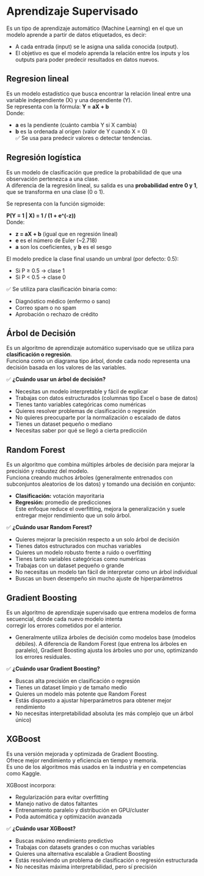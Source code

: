 # Aprendizaje Supervisado
Es un tipo de aprendizaje automático (Machine Learning) en el que un modelo aprende a partir de datos etiquetados, es decir:
- A cada entrada (input) se le asigna una salida conocida (output).
- El objetivo es que el modelo aprenda la relación entre los inputs y los outputs para poder predecir resultados en datos nuevos.

## Regresion lineal
Es un modelo estadístico que busca encontrar la relación lineal entre una variable independiente (X) y una dependiente (Y).  
Se representa con la fórmula: **Y = aX + b**  
Donde:  
- **a** es la pendiente (cuánto cambia Y si X cambia)
- **b** es la ordenada al origen (valor de Y cuando X = 0)  
✅ Se usa para predecir valores o detectar tendencias.

## Regresión logística

Es un modelo de clasificación que predice la probabilidad de que una observación pertenezca a una clase.  
A diferencia de la regresión lineal, su salida es una **probabilidad entre 0 y 1**, que se transforma en una clase (0 o 1).

Se representa con la función sigmoide:

**P(Y = 1 | X) = 1 / (1 + e^(-z))**  
Donde:  
- **z = aX + b** (igual que en regresión lineal)  
- **e** es el número de Euler (~2.718)  
- **a** son los coeficientes, y **b** es el sesgo

El modelo predice la clase final usando un umbral (por defecto: 0.5):  
- Si P ≥ 0.5 → clase 1  
- Si P < 0.5 → clase 0

✅ Se utiliza para clasificación binaria como:
- Diagnóstico médico (enfermo o sano)  
- Correo spam o no spam  
- Aprobación o rechazo de crédito

## Árbol de Decisión
Es un algoritmo de aprendizaje automático supervisado que se utiliza para **clasificación o regresión**.  
Funciona como un diagrama tipo árbol, donde cada nodo representa una decisión basada en los valores de las variables.

✅ **¿Cuándo usar un árbol de decisión?**
- Necesitas un modelo interpretable y fácil de explicar
- Trabajas con datos estructurados (columnas tipo Excel o base de datos)
- Tienes tanto variables categóricas como numéricas
- Quieres resolver problemas de clasificación o regresión
- No quieres preocuparte por la normalización o escalado de datos
- Tienes un dataset pequeño o mediano
- Necesitas saber por qué se llegó a cierta predicción  


## Random Forest
Es un algoritmo que combina múltiples árboles de decisión para mejorar la precisión y robustez del modelo.  
Funciona creando muchos árboles (generalmente entrenados con subconjuntos aleatorios de los datos) y tomando una decisión en conjunto:
- **Clasificación:** votación mayoritaria
- **Regresión:** promedio de predicciones  
Este enfoque reduce el overfitting, mejora la generalización y suele entregar mejor rendimiento que un solo árbol.  

✅ **¿Cuándo usar Random Forest?**
- Quieres mejorar la precisión respecto a un solo árbol de decisión
- Tienes datos estructurados con muchas variables
- Quieres un modelo robusto frente a ruido o overfitting
- Tienes tanto variables categóricas como numéricas
- Trabajas con un dataset pequeño o grande
- No necesitas un modelo tan fácil de interpretar como un árbol individual
- Buscas un buen desempeño sin mucho ajuste de hiperparámetros

## Gradient Boosting
Es un algoritmo de aprendizaje supervisado que entrena modelos de forma secuencial, donde cada nuevo modelo intenta  
corregir los errores cometidos por el anterior.  
- Generalmente utiliza árboles de decisión como modelos base (modelos débiles).
A diferencia de Random Forest (que entrena los árboles en paralelo), Gradient Boosting ajusta los árboles uno por uno, optimizando los errores residuales.  

✅ **¿Cuándo usar Gradient Boosting?**
- Buscas alta precisión en clasificación o regresión
- Tienes un dataset limpio y de tamaño medio
- Quieres un modelo más potente que Random Forest
- Estás dispuesto a ajustar hiperparámetros para obtener mejor rendimiento
- No necesitas interpretabilidad absoluta (es más complejo que un árbol único)

## XGBoost
Es una versión mejorada y optimizada de Gradient Boosting.  
Ofrece mejor rendimiento y eficiencia en tiempo y memoria.  
Es uno de los algoritmos más usados en la industria y en competencias como Kaggle.  

XGBoost incorpora:  
- Regularización para evitar overfitting
- Manejo nativo de datos faltantes
- Entrenamiento paralelo y distribución en GPU/cluster
- Poda automática y optimización avanzada

✅ **¿Cuándo usar XGBoost?**
- Buscas máximo rendimiento predictivo
- Trabajas con datasets grandes o con muchas variables
- Quieres una alternativa escalable a Gradient Boosting
- Estás resolviendo un problema de clasificación o regresión estructurada
- No necesitas máxima interpretabilidad, pero sí precisión  



